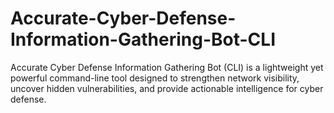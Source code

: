 # Accurate-Cyber-Defense-Information-Gathering-Bot-CLI
Accurate Cyber Defense Information Gathering Bot (CLI) is a lightweight yet powerful command-line tool designed to strengthen network visibility, uncover hidden vulnerabilities, and provide actionable intelligence for cyber defense.
